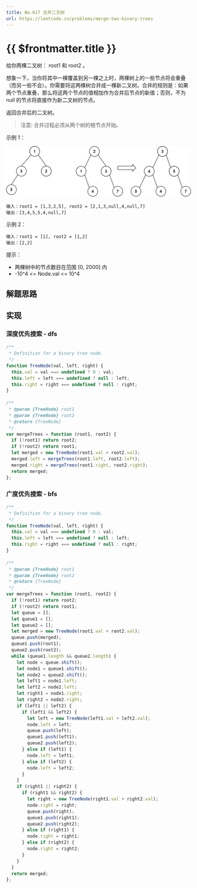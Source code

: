 ```yaml
---
title: No.617 合并二叉树
url: https://leetcode.cn/problems/merge-two-binary-trees
---
```


# <a class='!no-underline' :href="$frontmatter.url" target="_blank">{{ $frontmatter.title }}</a>

给你两棵二叉树： root1 和 root2 。

想象一下，当你将其中一棵覆盖到另一棵之上时，两棵树上的一些节点将会重叠（而另一些不会）。你需要将这两棵树合并成一棵新二叉树。合并的规则是：如果两个节点重叠，那么将这两个节点的值相加作为合并后节点的新值；否则，不为 null 的节点将直接作为新二叉树的节点。

返回合并后的二叉树。

> 注意: 合并过程必须从两个树的根节点开始。

示例 1：

![merge](https://raw.githubusercontent.com/wcywxq/image-store/master/ssg/code_leetcode_No.617_merge.png)

```text
输入：root1 = [1,3,2,5], root2 = [2,1,3,null,4,null,7]
输出：[3,4,5,5,4,null,7]
```

示例 2：

```text
输入：root1 = [1], root2 = [1,2]
输出：[2,2]
```

提示：

- 两棵树中的节点数目在范围 \[0, 2000\] 内
- -10^4 <= Node.val <= 10^4

## 解题思路

## 实现

### 深度优先搜索 - dfs

```js
/**
 * Definition for a binary tree node.
 */
function TreeNode(val, left, right) {
  this.val = val === undefined ? 0 : val;
  this.left = left === undefined ? null : left;
  this.right = right === undefined ? null : right;
}

/**
 * @param {TreeNode} root1
 * @param {TreeNode} root2
 * @return {TreeNode}
 */
var mergeTrees = function (root1, root2) {
  if (!root1) return root2;
  if (!root2) return root1;
  let merged = new TreeNode(root1.val + root2.val);
  merged.left = mergeTrees(root1.left, root2.left);
  merged.right = mergeTrees(root1.right, root2.right);
  return merged;
};
```

### 广度优先搜索 - bfs

```js
/**
 * Definition for a binary tree node.
 */
function TreeNode(val, left, right) {
  this.val = val === undefined ? 0 : val;
  this.left = left === undefined ? null : left;
  this.right = right === undefined ? null : right;
}

/**
 * @param {TreeNode} root1
 * @param {TreeNode} root2
 * @return {TreeNode}
 */
var mergeTrees = function (root1, root2) {
  if (!root1) return root2;
  if (!root2) return root1;
  let queue = [];
  let queue1 = [];
  let queue2 = [];
  let merged = new TreeNode(root1.val + root2.val);
  queue.push(merged);
  queue1.push(root1);
  queue2.push(root2);
  while (queue1.length && queue2.length) {
    let node = queue.shift();
    let node1 = queue1.shift();
    let node2 = queue2.shift();
    let left1 = node1.left;
    let left2 = node2.left;
    let right1 = node1.right;
    let right2 = node2.right;
    if (left1 || left2) {
      if (left1 && left2) {
        let left = new TreeNode(left1.val + left2.val);
        node.left = left;
        queue.push(left);
        queue1.push(left1);
        queue2.push(left2);
      } else if (left1) {
        node.left = left1;
      } else if (left2) {
        node.left = left2;
      }
    }
    if (right1 || right2) {
      if (right1 && right2) {
        let right = new TreeNode(right1.val + right2.val);
        node.right = right;
        queue.push(right);
        queue1.push(right1);
        queue2.push(right2);
      } else if (right1) {
        node.right = right1;
      } else if (right2) {
        node.right = right2;
      }
    }
  }
  return merged;
};
```
